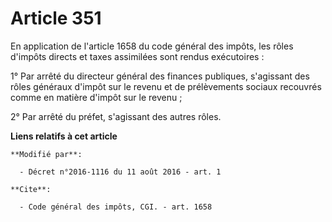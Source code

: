 # Article 351

En application de l'article 1658 du code général des impôts, les rôles d'impôts directs et taxes assimilées sont rendus
exécutoires : 

1° Par arrêté du directeur général des finances publiques, s'agissant des rôles généraux d'impôt sur le revenu et de
prélèvements sociaux recouvrés comme en matière d'impôt sur le revenu ; 

2° Par arrêté du préfet, s'agissant des autres rôles.

**Liens relatifs à cet article**

	**Modifié par**:

	  - Décret n°2016-1116 du 11 août 2016 - art. 1

	**Cite**:

	  - Code général des impôts, CGI. - art. 1658
